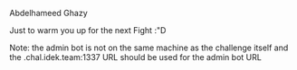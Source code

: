 Abdelhameed Ghazy

Just to warm you up for the next Fight :"D

Note: the admin bot is not on the same machine as the challenge itself and the .chal.idek.team:1337 URL should be used for the admin bot URL
